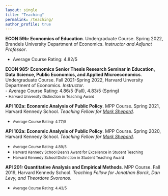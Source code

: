 ```yaml
---
layout: single
title: "Teaching"
permalink: /teaching/
author_profile: true
---
```


**ECON 59b: Economics of Education**. Undergraduate Course. Spring 2022, Brandeis University Department of Economics. *Instructor and Adjunct Professor*.<br/>
- Average Course Rating: 4.82/5

**ECON 985: Economics Senior Thesis Research Seminar in Education, Data Science, Public Economics, and Applied Microeconomics**. Undergraduate Course. Fall 2021-Spring 2022, Harvard Unversity Department of Economics. *Instructor*. 
<br/> - Average Course Rating: 4.86/5 (Fall), 4.83/5 (Spring)</small> 
<br/> - <small>Harvard University Distinction in Teaching Award</small>

**API 102a: Economic Analysis of Public Policy**. MPP Course. Spring 2021, Harvard Kennedy School. *Teaching Fellow for [Mark Shepard](https://scholar.harvard.edu/mshepard/home)*. <br/>
- <small>Average Course Rating: 4.77/5</small>

**API 102a: Economic Analysis of Public Policy**. MPP Course. Spring 2020, Harvard Kennedy School. *Teaching Fellow for [Mark Shepard](https://scholar.harvard.edu/mshepard/home)*. <br/>
- <small>Average Course Rating: 4.89/5</small>
- <small>Harvard Kennedy School Dean’s Award for Excellence in Student Teaching</small>
- <small>Harvard Kennedy School Distinction in Student Teaching Award</small>

**API 201: Quantitative Analysis and Empirical Methods**. MPP Course. Fall 2019, Harvard Kennedy School. *Teaching Fellow for Jonathan Borck, Dan Levy, and Theordore Svoronos*. <br/>
- <small>Average Course Rating: 4.43/5</small>